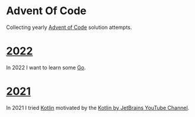 # Advent Of Code

Collecting yearly [Advent of Code](https://adventofcode.com/) solution attempts.

# [2022](https://adventofcode.com/2022)

In 2022 I want to learn some [Go](https://go.dev).

# [2021](https://adventofcode.com/2021)

In 2021 I tried [Kotlin](https://github.com/eratio08/advent-of-code-2021-kotlin) motivated by the [Kotlin by JetBrains YouTube Channel](https://www.youtube.com/@Kotlin).
